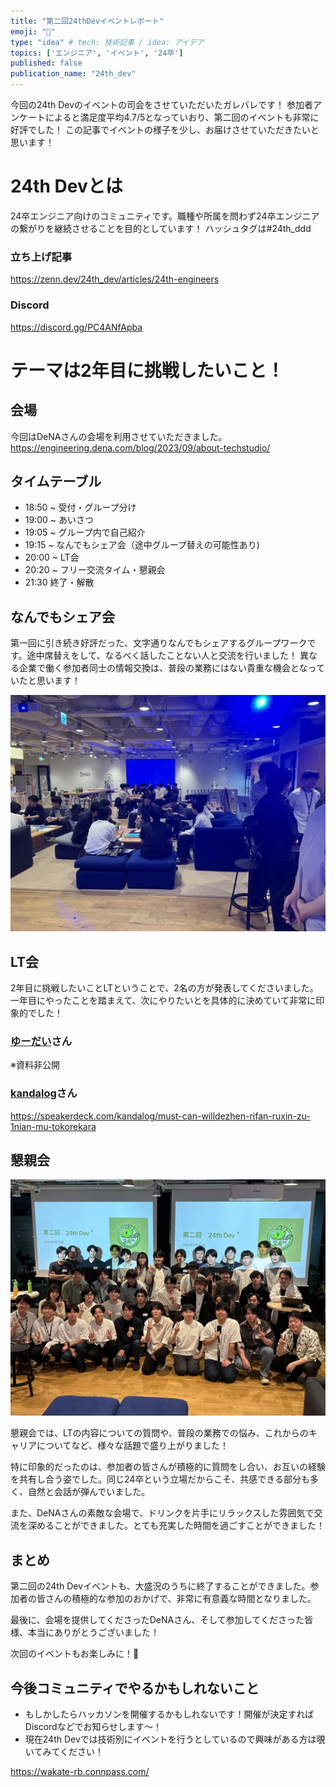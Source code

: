 ```yaml
---
title: "第二回24thDevイベントレポート"
emoji: "🐡"
type: "idea" # tech: 技術記事 / idea: アイデア
topics: ['エンジニア', 'イベント', '24卒']
published: false
publication_name: "24th_dev"
---
```


今回の24th Devのイベントの司会をさせていただいたガレバレです！
参加者アンケートによると満足度平均4.7/5となっていおり、第二回のイベントも非常に好評でした！
この記事でイベントの様子を少し、お届けさせていただきたいと思います！

# 24th Devとは
24卒エンジニア向けのコミュニティです。職種や所属を問わず24卒エンジニアの繋がりを継続させることを目的としています！
ハッシュタグは#24th_ddd

### 立ち上げ記事
https://zenn.dev/24th_dev/articles/24th-engineers

### Discord
https://discord.gg/PC4ANfApba

# テーマは2年目に挑戦したいこと！
## 会場
今回はDeNAさんの会場を利用させていただきました。
https://engineering.dena.com/blog/2023/09/about-techstudio/

## タイムテーブル
- 18:50 ~	受付・グループ分け
- 19:00 ~	あいさつ
- 19:05 ~	グループ内で自己紹介
- 19:15 ~	なんでもシェア会（途中グループ替えの可能性あり)
- 20:00 ~	LT会
- 20:20 ~	フリー交流タイム・懇親会
- 21:30	終了・解散

## なんでもシェア会
第一回に引き続き好評だった、文字通りなんでもシェアするグループワークです。途中席替えをして、なるべく話したことない人と交流を行いました！
異なる企業で働く参加者同士の情報交換は、普段の業務にはない貴重な機会となっていたと思います！

![](/images/24th_dev/IMG_7535.jpg)

## LT会
2年目に挑戦したいことLTということで、2名の方が発表してくださいました。一年目にやったことを踏まえて、次にやりたいとを具体的に決めていて非常に印象的でした！

### [ゆーだい](https://x.com/yyy_0910sw)さん

※資料非公開

### [kandalog](https://github.com/kandalog)さん 

https://speakerdeck.com/kandalog/must-can-willdezhen-rifan-ruxin-zu-1nian-mu-tokorekara

## 懇親会
![](/images/24th_dev/IMG_6128.jpg)

懇親会では、LTの内容についての質問や、普段の業務での悩み、これからのキャリアについてなど、様々な話題で盛り上がりました！

特に印象的だったのは、参加者の皆さんが積極的に質問をし合い、お互いの経験を共有し合う姿でした。同じ24卒という立場だからこそ、共感できる部分も多く、自然と会話が弾んでいました。

また、DeNAさんの素敵な会場で、ドリンクを片手にリラックスした雰囲気で交流を深めることができました。とても充実した時間を過ごすことができました！

## まとめ
第二回の24th Devイベントも、大盛況のうちに終了することができました。参加者の皆さんの積極的な参加のおかげで、非常に有意義な時間となりました。

最後に、会場を提供してくださったDeNAさん、そして参加してくださった皆様、本当にありがとうございました！

次回のイベントもお楽しみに！🎉

## 今後コミュニティでやるかもしれないこと
- もしかしたらハッカソンを開催するかもしれないです！開催が決定すればDiscordなどでお知らせします〜！
- 現在24th Devでは技術別にイベントを行うとしているので興味がある方は覗いてみてください！

https://wakate-rb.connpass.com/
